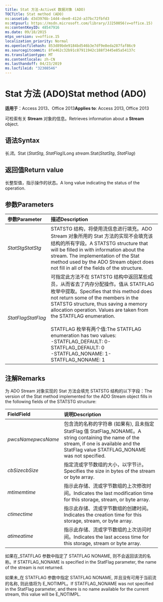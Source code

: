 ```yaml
---
title: Stat 方法-ActiveX 数据对象 (ADO)
TOCTitle: Stat method (ADO)
ms:assetid: d3d3976b-14d4-dee0-412d-a37bc72fbfd3
ms:mtpsurl: https://msdn.microsoft.com/library/JJ250056(v=office.15)
ms:contentKeyID: 48547916
ms.date: 09/18/2015
mtps_version: v=office.15
localization_priority: Normal
ms.openlocfilehash: 853d89bde9184bd546b3e7df9e8eda287faf86c9
ms.sourcegitcommit: 8fe462c32b91c87911942c188f3445e85a54137c
ms.translationtype: MT
ms.contentlocale: zh-CN
ms.lasthandoff: 04/23/2019
ms.locfileid: "32308546"
---
```

# <a name="stat-method-ado"></a><span data-ttu-id="3282b-102">Stat 方法 (ADO)</span><span class="sxs-lookup"><span data-stu-id="3282b-102">Stat method (ADO)</span></span>

<span data-ttu-id="3282b-103">**适用于**：Access 2013、Office 2013</span><span class="sxs-lookup"><span data-stu-id="3282b-103">**Applies to**: Access 2013, Office 2013</span></span>

<span data-ttu-id="3282b-104">可检索有关 **Stream** 对象的信息。</span><span class="sxs-lookup"><span data-stu-id="3282b-104">Retrieves information about a **Stream** object.</span></span>

## <a name="syntax"></a><span data-ttu-id="3282b-105">语法</span><span class="sxs-lookup"><span data-stu-id="3282b-105">Syntax</span></span>

<span data-ttu-id="3282b-106">长*流*。Stat (*StatStg*, *StatFlag*)</span><span class="sxs-lookup"><span data-stu-id="3282b-106">Long *stream*.Stat(*StatStg*, *StatFlag*)</span></span>

## <a name="return-value"></a><span data-ttu-id="3282b-107">返回值</span><span class="sxs-lookup"><span data-stu-id="3282b-107">Return value</span></span>

<span data-ttu-id="3282b-108">长整型值，指示操作的状态。</span><span class="sxs-lookup"><span data-stu-id="3282b-108">A long value indicating the status of the operation.</span></span>

## <a name="parameters"></a><span data-ttu-id="3282b-109">参数</span><span class="sxs-lookup"><span data-stu-id="3282b-109">Parameters</span></span>

|<span data-ttu-id="3282b-110">参数</span><span class="sxs-lookup"><span data-stu-id="3282b-110">Parameter</span></span>|<span data-ttu-id="3282b-111">描述</span><span class="sxs-lookup"><span data-stu-id="3282b-111">Description</span></span>|
|:--------|:----------|
|<span data-ttu-id="3282b-112">*StatStg*</span><span class="sxs-lookup"><span data-stu-id="3282b-112">*StatStg*</span></span> |<span data-ttu-id="3282b-p101">STATSTG 结构，将使用流信息进行填充。ADO Stream 对象所用的 Stat 方法的实现不会填充该结构的所有字段。</span><span class="sxs-lookup"><span data-stu-id="3282b-p101">A STATSTG structure that will be filled in with information about the stream. The implementation of the Stat method used by the ADO Stream object does not fill in all of the fields of the structure.</span></span>|
|<span data-ttu-id="3282b-115">*StatFlag*</span><span class="sxs-lookup"><span data-stu-id="3282b-115">*StatFlag*</span></span> |<span data-ttu-id="3282b-p102">可指定此方法不在 STATSTG 结构中返回某些成员，从而省去了内存分配操作。值从 STATFLAG 枚举中提取。</span><span class="sxs-lookup"><span data-stu-id="3282b-p102">Specifies that this method does not return some of the members in the STATSTG structure, thus saving a memory allocation operation. Values are taken from the STATFLAG enumeration.</span></span><br/><br/><span data-ttu-id="3282b-118">STATFLAG 枚举有两个值:</span><span class="sxs-lookup"><span data-stu-id="3282b-118">The STATFLAG enumeration has two values:</span></span><br/><span data-ttu-id="3282b-119">-STATFLAG_DEFAULT: 0</span><span class="sxs-lookup"><span data-stu-id="3282b-119">- STATFLAG_DEFAULT: 0</span></span><br/><span data-ttu-id="3282b-120">-STATFLAG_NONAME: 1</span><span class="sxs-lookup"><span data-stu-id="3282b-120">- STATFLAG_NONAME: 1</span></span> |


## <a name="remarks"></a><span data-ttu-id="3282b-121">注解</span><span class="sxs-lookup"><span data-stu-id="3282b-121">Remarks</span></span>

<span data-ttu-id="3282b-122">为 ADO Stream 对象实现的 Stat 方法会填充 STATSTG 结构的以下字段：</span><span class="sxs-lookup"><span data-stu-id="3282b-122">The version of the Stat method implemented for the ADO Stream object fills in the following fields of the STATSTG structure:</span></span>

|<span data-ttu-id="3282b-123">Field</span><span class="sxs-lookup"><span data-stu-id="3282b-123">Field</span></span>|<span data-ttu-id="3282b-124">说明</span><span class="sxs-lookup"><span data-stu-id="3282b-124">Description</span></span>|
|:--------|:----------|
|<span data-ttu-id="3282b-125">*pwcsName*</span><span class="sxs-lookup"><span data-stu-id="3282b-125">*pwcsName*</span></span> |<span data-ttu-id="3282b-126">包含流的名称的字符串 (如果有), 且未指定 StatFlag 值 StatFlag\_NONAME。</span><span class="sxs-lookup"><span data-stu-id="3282b-126">A string containing the name of the stream, if one is available and the StatFlag value STATFLAG\_NONAME was not specified.</span></span>|
|<span data-ttu-id="3282b-127">*cbSize*</span><span class="sxs-lookup"><span data-stu-id="3282b-127">*cbSize*</span></span> |<span data-ttu-id="3282b-128">指定流或字节数组的大小，以字节计。</span><span class="sxs-lookup"><span data-stu-id="3282b-128">Specifies the size in bytes of the stream or byte array.</span></span>|
|<span data-ttu-id="3282b-129">*mtime*</span><span class="sxs-lookup"><span data-stu-id="3282b-129">*mtime*</span></span> |<span data-ttu-id="3282b-130">指示此存储、流或字节数组的上次修改时间。</span><span class="sxs-lookup"><span data-stu-id="3282b-130">Indicates the last modification time for this storage, stream, or byte array.</span></span>|
|<span data-ttu-id="3282b-131">*ctime*</span><span class="sxs-lookup"><span data-stu-id="3282b-131">*ctime*</span></span> |<span data-ttu-id="3282b-132">指示此存储、流或字节数组的创建时间。</span><span class="sxs-lookup"><span data-stu-id="3282b-132">Indicates the creation time for this storage, stream, or byte array.</span></span>|
|<span data-ttu-id="3282b-133">*atime*</span><span class="sxs-lookup"><span data-stu-id="3282b-133">*atime*</span></span> |<span data-ttu-id="3282b-134">指示此存储、流或字节数组的上次访问时间。</span><span class="sxs-lookup"><span data-stu-id="3282b-134">Indicates the last access time for this storage, stream or byte array.</span></span>|

<span data-ttu-id="3282b-135">如果在\_STATFLAG 参数中指定了 STATFLAG NONAME, 则不会返回该流的名称。</span><span class="sxs-lookup"><span data-stu-id="3282b-135">If STATFLAG\_NONAME is specified in the StatFlag parameter, the name of the stream is not returned.</span></span>

<span data-ttu-id="3282b-136">如果未\_在 STATFLAG 参数中指定 STATFLAG NONAME, 并且没有可用于当前流的名称, 则此值将为 E\_NOTIMPL。</span><span class="sxs-lookup"><span data-stu-id="3282b-136">If STATFLAG\_NONAME was not specified in the StatFlag parameter, and there is no name available for the current stream, this value will be E\_NOTIMPL.</span></span>

